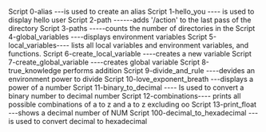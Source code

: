 Script 0-alias ---is used to create an alias
Script 1-hello_you ---- is used to display hello user
Script 2-path ------adds '/action' to the last pass of the directory
Script 3-paths -----counts the number of directories in the 
Script 4-global_variables ----displays environment variables
Script 5-local_variables---- lists all local variables and environment variables, and functions.
Script 6-create_local_variable ----creates a new variable
Script 7-create_global_variable ----creates global variable
Script 8-true_knowledge performs addition
Script 9-divide_and_rule ----devides an environment power to divide
Script 10-love_exponent_breath ---displays a power of a number
Script 11-binary_to_decimal ---- Is used to convert a binary number to decimal number
Script 12-combinations---- prints all possible combinations of a to z and a to z excluding oo
Script 13-print_float ---shows a decimal number of NUM
Script 100-decimal_to_hexadecimal ---is used to convert decimal to hexadecimal
